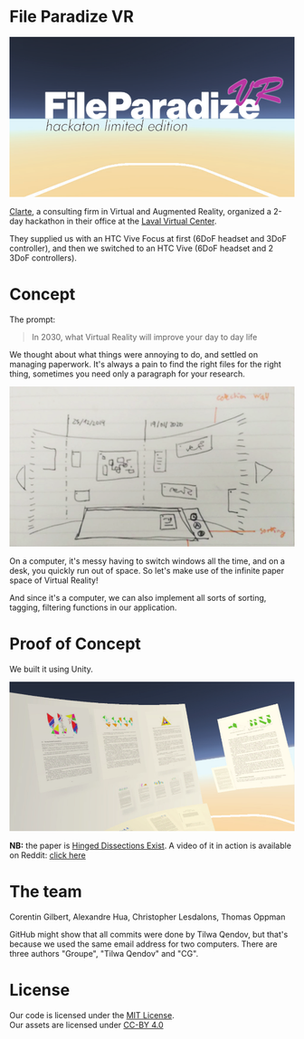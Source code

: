 # File Paradize VR

![](img/title.png)

[Clarte](https://www.clarte-lab.fr), a consulting firm in Virtual and Augmented Reality, organized a 2-day hackathon in their office at the [Laval Virtual Center](http://http://lavalvirtualcenter.com/en/).

They supplied us with an HTC Vive Focus at first (6DoF headset and 3DoF controller), and then we switched to an HTC Vive (6DoF headset and 2 3DoF controllers).

# Concept

The prompt:

> In 2030, what Virtual Reality will improve your day to day life

We thought about what things were annoying to do, and settled on managing paperwork. It's always a pain to find the right files for the right thing, sometimes you need only a paragraph for your research.

![](img/concept.png)

On a computer, it's messy having to switch windows all the time, and on a desk, you quickly run out of space. So let's make use of the infinite paper space of Virtual Reality!

And since it's a computer, we can also implement all sorts of sorting, tagging, filtering functions in our application.

# Proof of Concept

We built it using Unity.

![](img/preview.png)

**NB:** the paper is [Hinged Dissections Exist](https://arxiv.org/abs/0712.2094v1). A video of it in action is available on Reddit: [click here](https://www.reddit.com/r/interestingasfuck/comments/bd56eq/hinged_dissections_between_a_triangle_a_square/)

# The team

Corentin Gilbert, Alexandre Hua, Christopher Lesdalons, Thomas Oppman

GitHub might show that all commits were done by Tilwa Qendov, but that's because we used the same email address for two computers. There are three authors "Groupe", "Tilwa Qendov" and "CG".

# License

Our code is licensed under the [MIT License](LICENSE).  
Our assets are licensed under [CC-BY 4.0](https://creativecommons.org/licenses/by/4.0/)
